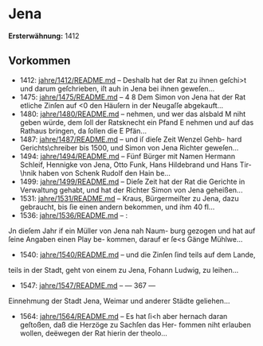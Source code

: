 # Jena

**Ersterwähnung:** 1412

## Vorkommen
- 1412: [jahre/1412/README.md](../jahre/1412/README.md) – Deshalb hat
der Rat zu ihnen geſchi>t und darum geſchrieben, iſt auh
in Jena bei ihnen geweſen...
- 1475: [jahre/1475/README.md](../jahre/1475/README.md) – 4
8 Dem Simon von Jena hat der Rat etliche Zinſen auf
<0 den Häuſern in der Neugaſſe abgekauft...
- 1480: [jahre/1480/README.md](../jahre/1480/README.md) – nehmen, und wer das alsbald
M niht geben würde, dem ſoll der Ratsknecht ein Pfand
E nehmen und auf das Rathaus bringen, da ſollen die
E Pfän...
- 1487: [jahre/1487/README.md](../jahre/1487/README.md) – und iſ dieſe Zeit Wenzel Gehb-
hard Gerichts\chreiber bis 1500, und Simon von Jena
Richter geweſen...
- 1494: [jahre/1494/README.md](../jahre/1494/README.md) – Fünf Bürger mit Namen Hermann Schleif, Hennigke
von Jena, Otto Funk, Hans Hildebrand und Hans Tir-
\hnik haben von Schenk Rudolf den Hain be...
- 1499: [jahre/1499/README.md](../jahre/1499/README.md) – Dieſe Zeit hat der Rat die Gerichte in Verwaltung
gehabt, und hat der Richter Simon von Jena geheißen...
- 1531: [jahre/1531/README.md](../jahre/1531/README.md) – Kraus, Bürgermeiſter zu Jena, dazu
gebraucht, bis ſie einen andern bekommen, und ihm 40 fl...
- 1536: [jahre/1536/README.md](../jahre/1536/README.md) – :

Jn dieſem Jahr if ein Müller von Jena nah Naum-
burg gezogen und hat auf ſeine Angaben einen Play be-
kommen, darauf er ſe<s Gänge Mühlwe...
- 1540: [jahre/1540/README.md](../jahre/1540/README.md) – und die Zinſen ſind teils auf dem Lande,


teils in der Stadt, geht von einem zu Jena, Fohann
Ludwig, zu leihen...
- 1547: [jahre/1547/README.md](../jahre/1547/README.md) – — 367 —

Einnehmung der Stadt Jena, Weimar und anderer Städte
geliehen...
- 1564: [jahre/1564/README.md](../jahre/1564/README.md) – Es hat ſi<h aber hernach
daran geſtoßen, daß die Herzöge zu Sachſen das Her-
fommen niht erlauben wollen, deëwegen der Rat hierin
der theolo...
